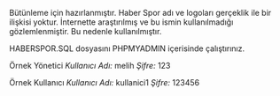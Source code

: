 Bütünleme için hazırlanmıştır. Haber Spor adı ve logoları gerçeklik ile bir ilişkisi yoktur. İnternette araştırılmış ve bu ismin kullanılmadığı gözlemlenmiştir. 
Bu nedenle kullanılmıştır.

HABERSPOR.SQL dosyasını PHPMYADMIN içerisinde çalıştırınız.

Örnek Yönetici 
  *Kullanıcı Adı:* melih
  *Şifre:* 123
  
Örnek Kullanıcı
  *Kullanıcı Adı:* kullanici1
  *Şifre:* 123456

